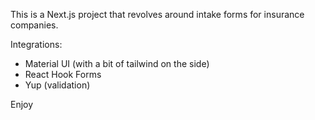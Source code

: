 This is a Next.js project that revolves around intake forms for insurance companies. 

Integrations:
- Material UI (with a bit of tailwind on the side)
- React Hook Forms
- Yup (validation)

Enjoy